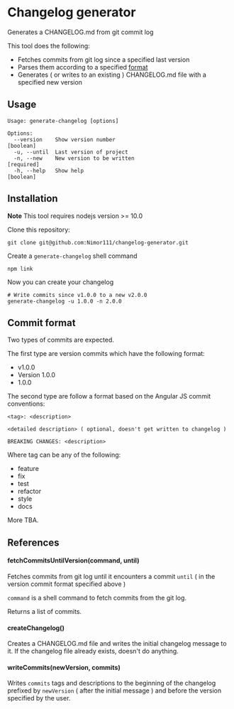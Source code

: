 # Changelog generator
Generates a CHANGELOG.md from git commit log

This tool does the following:

* Fetches commits from git log since a specified last version
* Parses them according to a specified [format](#commit-format)
* Generates ( or writes to an existing ) CHANGELOG.md file with a specified new version

## Usage

```
Usage: generate-changelog [options]

Options:
  --version    Show version number                                     [boolean]
  -u, --until  Last version of project
  -n, --new    New version to be written                              [required]
  -h, --help   Show help                                               [boolean]
```

## Installation

**Note** This tool requires nodejs version >= 10.0

Clone this repository:

```
git clone git@github.com:Nimor111/changelog-generator.git
```

Create a `generate-changelog` shell command

```
npm link
```

Now you can create your changelog

```
# Write commits since v1.0.0 to a new v2.0.0
generate-changelog -u 1.0.0 -n 2.0.0
```

## Commit format

Two types of commits are expected.

The first type are version commits which have the following format:

* v1.0.0
* Version 1.0.0
* 1.0.0

The second type are follow a format based on the Angular JS commit conventions:

```
<tag>: <description>

<detailed description> ( optional, doesn't get written to changelog )

BREAKING CHANGES: <description>
```

Where tag can be any of the following:

* feature
* fix
* test
* refactor
* style
* docs

More TBA.

## References

#### fetchCommitsUntilVersion(command, until)

Fetches commits from git log until it encounters a commit `until` ( in the version commit format specified above )

`command` is a shell command to fetch commits from the git log.

Returns a list of commits.

#### createChangelog()

Creates a CHANGELOG.md file and writes the initial changelog message to it. If the changelog file already exists, doesn't do anything.

#### writeCommits(newVersion, commits)

Writes `commits` tags and descriptions to the beginning of the changelog prefixed by `newVersion` ( after the initial message ) and before the version specified by the user.
